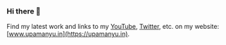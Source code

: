 ### Hi there 👋

<!--
**upamanyudas/upamanyudas** is a ✨ _special_ ✨ repository because its `README.md` (this file) appears on your GitHub profile.

Here are some ideas to get you started:

- 🔭 I’m currently working on ...
- 🌱 I’m currently learning ...
- 👯 I’m looking to collaborate on ...
- 🤔 I’m looking for help with ...
- 💬 Ask me about ...
- 📫 How to reach me: ...
- 😄 Pronouns: ...
- ⚡ Fun fact: ...
-->

Find my latest work and links to my [YouTube](https://www.youtube.com/c/UpamanyuDas), [Twitter](https://twitter.com/cloudstudio), etc. on my website: [www.upamanyu.in](https://upamanyu.in).
